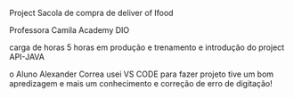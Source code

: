 Project Sacola de compra de deliver of Ifood

Professora Camila Academy DIO

carga de horas 5 horas em produção e trenamento e introdução do project API-JAVA

o Aluno Alexander Correa usei VS CODE para fazer projeto tive um bom apredizagem e mais um conhecimento e correção de erro de digitação!

